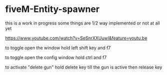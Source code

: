 # fiveM-Entity-spawner

this is a work in progress some things are 1/2 way implemented or not at all yet


https://www.youtube.com/watch?v=SeSnrXXUuwI&feature=youtu.be

to toggle open the window hold left shift key and f7 

to toggle open the config window hold ctrl and f7

to activate "delete gun" hold delete key till the gun is active then release key
